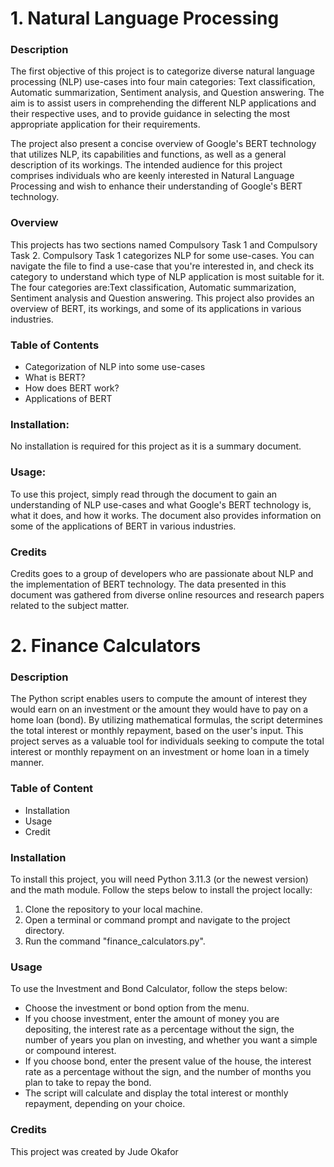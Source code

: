 # 1. Natural Language Processing

### Description
The first objective of this project is to categorize diverse natural language processing (NLP) use-cases into four main categories: Text classification, Automatic summarization, Sentiment analysis, and Question answering. The aim is to assist users in comprehending the different NLP applications and their respective uses, and to provide guidance in selecting the most appropriate application for their requirements.

The project also present a concise overview of Google's BERT technology that utilizes NLP, its capabilities and functions, as well as a general description of its workings. The intended audience for this project comprises individuals who are keenly interested in Natural Language Processing and wish to enhance their understanding of Google's BERT technology.

### Overview
This projects has two sections named Compulsory Task 1 and Compulsory Task 2. Compulsory Task 1 categorizes NLP for some use-cases. You can navigate the file to find a use-case that you're interested in, and check its category to understand which type of NLP application is most suitable for it. The four categories are:Text classification, Automatic summarization, Sentiment analysis and Question answering. This project also provides an overview of BERT, its workings, and some of its applications in various industries. 

### Table of Contents
* Categorization of NLP into some use-cases
* What is BERT?
* How does BERT work?
* Applications of BERT

### Installation:
No installation is required for this project as it is a summary document.

### Usage:
To use this project, simply read through the document to gain an understanding of NLP use-cases and what Google's BERT technology is, what it does, and how it works. The document also provides information on some of the applications of BERT in various industries.

### Credits
Credits goes to a group of developers who are passionate about NLP and the implementation of BERT technology. The data presented in this document was gathered from diverse online resources and research papers related to the subject matter.




# 2. Finance Calculators

### Description
The Python script enables users to compute the amount of interest they would earn on an investment or the amount they would have to pay on a home loan (bond). By utilizing mathematical formulas, the script determines the total interest or monthly repayment, based on the user's input. This project serves as a valuable tool for individuals seeking to compute the total interest or monthly repayment on an investment or home loan in a timely manner.

### Table of Content
* Installation
* Usage
* Credit

### Installation
To install this project, you will need Python 3.11.3 (or the newest version) and the math module. Follow the steps below to install the project locally:

1. Clone the repository to your local machine.
2. Open a terminal or command prompt and navigate to the project directory.
3. Run the command "finance_calculators.py".

### Usage
To use the Investment and Bond Calculator, follow the steps below:

* Choose the investment or bond option from the menu.
* If you choose investment, enter the amount of money you are depositing, the interest rate as a percentage without the sign, the number of years you plan on investing, and whether you want a simple or compound interest.
* If you choose bond, enter the present value of the house, the interest rate as a percentage without the sign, and the number of months you plan to take to repay the bond.
* The script will calculate and display the total interest or monthly repayment, depending on your choice.

### Credits
This project was created by Jude Okafor
